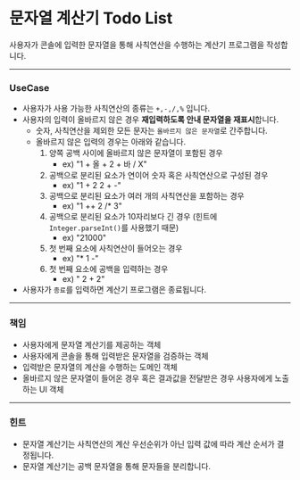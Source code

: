 # 문자열 계산기 Todo List

사용자가 콘솔에 입력한 문자열을 통해 사칙연산을 수행하는 계산기 프로그램을 작성합니다.

---

### UseCase

- 사용자가 사용 가능한 사칙연산의 종류는 `+,-,/,%` 입니다.
- 사용자의 입력이 올바르지 않은 경우 **재입력하도록 안내 문자열을 재표시**합니다.
  - 숫자, 사칙연산을 제외한 모든 문자는 `올바르지 않은 문자열`로 간주합니다.
  - 올바르지 않은 입력의 경우는 아래와 같습니다.
    1. 양쪽 공백 사이에 올바르지 않은 문자열이 포함된 경우
       - ex) "1 + 올 + 2 + 바 / X"
    2. 공백으로 분리된 요소가 연이어 숫자 혹은 사칙연산으로 구성된 경우
       - ex) "1 + 2 2 + -"
    3. 공백으로 분리된 요소가 여러 개의 사칙연산을 포함하는 경우
       - ex) "1 ++ 2 /* 3"
    4. 공백으로 분리된 요소가 10자리보다 긴 경우 (힌트에 `Integer.parseInt()`를 사용했기 때문)
       - ex) "21000"
    5. 첫 번째 요소에 사칙연산이 들어오는 경우
       - ex) "* 1 -"
    6. 첫 번째 요소에 공백을 입력하는 경우
       - ex) " 2 + 2"
- 사용자가 `종료`를 입력하면 계산기 프로그램은 종료됩니다.

--- 

### 책임

- 사용자에게 문자열 계산기를 제공하는 객체
- 사용자에게 콘솔을 통해 입력받은 문자열을 검증하는 객체
- 입력받은 문자열의 계산을 수행하는 도메인 객체
- 올바르지 않은 문자열이 들어온 경우 혹은 결과값을 전달받은 경우 사용자에게 노출하는 UI 객체 

---

### 힌트

- 문자열 계산기는 사칙연산의 계산 우선순위가 아닌 입력 값에 따라 계산 순서가 결정됩니다.
- 문자열 계산기는 공백 문자열을 통해 문자들을 분리합니다.